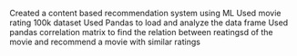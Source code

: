 Created a content based recommendation system using ML
	Used movie rating 100k dataset
	Used Pandas to load and analyze the data frame
	Used pandas correlation matrix to find the relation between reatingsd of the movie and recommend a movie with similar ratings
